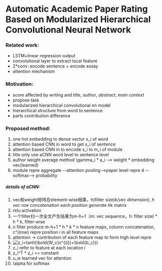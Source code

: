 # Automatic Academic Paper Rating Based on Modularized Hierarchical Convolutional Neural Network  
### Related work:  
* LSTM+linear regression output
* convolutional layer to extract local feature
* 2*conv: encode sentence + encode essay
* attention mechanism

### Motivation:  
* score affected by writing and _title_, _author_, _abstract_, _main_ _context_
* propose task
* modularized hierarchical convolutional nn model
* hierarchical structure from word to sentence  
* parts contribution difference  

### Proposed method:  
1. one hot embedding to dense vector x_i of word  
2. attention based CNN in word to get s_i of sentence  
3. attention based CNN in to encode s_i to m_i of module  
4. title only use aCNN word level to sentence level  
5. author weight average method \gamma_i * a_i --> weight * embedding vec(learned)  
6. module repre aggregate --attention pooling-->paper level repre d --softmax--> probability  

##### details of aCNN:  
1. vec和weight矩阵在element-wise相乘，h(filter size)*k(vec dimension), h vec row concatenation each position generate h*k matrix  
2. relu  activation  
3. 一个filter扫一次全文产生结果为m-h+1（m: vec sequence，h: filter size) * h * k, filter-wise  
4. n filter produce m-h+1 * h * k * n feature maps, column concatenation, c^i(row) repre position i in all feature maps  
5. attention -> contribution of each feature map to form high level repre  
6. <img src="https://latex.codecogs.com/gif.latex?\inline&space;z_i=tanh(\bold{W_c}c^{(i)}&plus;\bold{b_c}))" title="z_i=tanh(\bold{W_c}c^{(i)}+\bold{b_c}))" />  
7. z_i refer to feature at each location i  
8. z_i^T * z_i == constant  
9. u_w learned vec for attention  
10. \alpha for softmax
